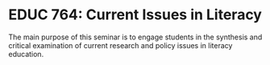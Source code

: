 # EDUC 764: Current Issues in Literacy

The main purpose of this seminar is to engage students in the synthesis and critical examination of current research and policy issues in literacy education.